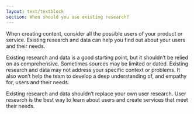 ```yaml
---
layout: text/textblock
section: When should you use existing research?
---
```

When creating content, consider all the possible users of your product or service. Existing research and data can help you find out about your users and their needs. 

Existing research and data is a good starting point, but it shouldn’t be relied on as comprehensive. Sometimes sources may be limited or dated. Existing research and data may not address your specific context or problems. It also won’t help the team to develop a deep understanding of, and empathy for, users and their needs. 

Existing research and data shouldn’t replace your own user research. User research is the best way to learn about users and create services that meet their needs. 

